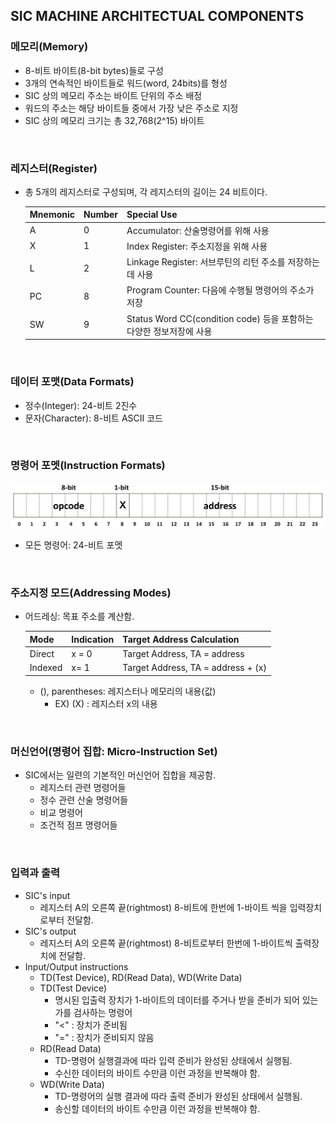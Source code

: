 ## SIC MACHINE ARCHITECTUAL COMPONENTS
### 메모리(Memory)
- 8-비트 바이트(8-bit bytes)들로 구성
- 3개의 연속적인 바이트들로 워드(word, 24bits)를 형성
- SIC 상의 메모리 주소는 바이트 단위의 주소 배정
- 워드의 주소는 해당 바이트들 중에서 가장 낮은 주소로 지정
- SIC 상의 메모리 크기는 총 32,768(2^15) 바이트

<br>

### 레지스터(Register)
- 총 5개의 레지스터로 구성되며, 각 레지스터의 길이는 24 비트이다.

    |Mnemonic|Number|Special Use|
    |--|--|--|
    |A|0|Accumulator: 산술명령어를 위해 사용
    |X|1|Index Register: 주소지정을 위해 사용
    |L|2|Linkage Register: 서브루틴의 리턴 주소를 저장하는데 사용
    |PC|8|Program Counter: 다음에 수행될 명령어의 주소가 저장
    |SW|9|Status Word CC(condition code) 등을 포함하는 다양한 정보저장에 사용

<br>

### 데이터 포맷(Data Formats)
- 정수(Integer): 24-비트 2진수
- 문자(Character): 8-비트 ASCII 코드

<br>

### 명령어 포멧(Instruction Formats)
![SIC 아키텍처 표준 모델](images/SIC%20Instruction%20Format.jpg)
- 모든 명령어: 24-비트 포멧

<br>

### 주소지정 모드(Addressing Modes)
- 어드레싱: 목표 주소를 계산함.

    |Mode|Indication|Target Address Calculation|
    |--|--|--|
    |Direct|x = 0|Target Address, TA = address|
    |Indexed|x= 1|Target Address, TA = address + (x)
    
    - (), parentheses: 레지스터나 메모리의 내용(값)
        - EX) (X) : 레지스터 x의 내용

<br>

### 머신언어(명령어 집합: Micro-Instruction Set)
- SIC에서는 일련의 기본적인 머신언어 집합을 제공함.
    - 레지스터 관련 명령어들
    - 정수 관련 산술 명령어들
    - 비교 명령어
    - 조건적 점프 명령어들

<br>

### 입력과 출력
- SIC's input
    - 레지스터 A의 오른쪽 끝(rightmost) 8-비트에 한번에 1-바이트 씩을 입력장치로부터 전달함.
- SIC's output
    - 레지스터 A의 오른쪽 끝(rightmost) 8-비트로부터 한번에 1-바이트씩 출력장치에 전달함.
- Input/Output instructions
    - TD(Test Device), RD(Read Data), WD(Write Data)
    - TD(Test Device)
        - 명시된 입출력 장치가 1-바이트의 데이터를 주거나 받을 준비가 되어 있는가를 검사하는 명령어
        - "<" : 장치가 준비됨
        - "=" : 장치가 준비되지 않음
    - RD(Read Data)
        - TD-명령어 실행결과에 따라 입력 준비가 완성된 상태에서 실행됨.
        - 수신한 데이터의 바이트 수만큼 이런 과정을 반복해야 함.
    - WD(Write Data)
        - TD-명령어의 실행 결과에 따라 출력 준비가 완성된 상태에서 실행됨.
        - 송신할 데이터의 바이트 수만큼 이런 과정을 반복해야 함.